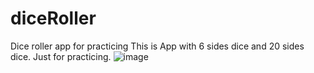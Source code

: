 # diceRoller
Dice roller app for practicing
This is App with 6 sides dice and 20 sides dice.
Just for practicing.
![image](https://user-images.githubusercontent.com/75060025/167973838-af4c8d50-f456-4c6b-a4a4-b0e592e2481f.png)
